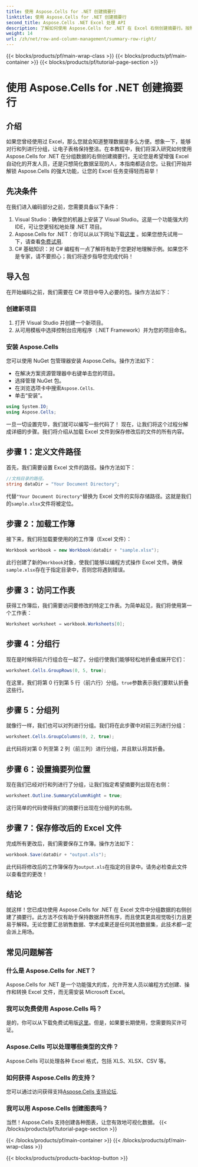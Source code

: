 ```yaml
---
title: 使用 Aspose.Cells for .NET 创建摘要行
linktitle: 使用 Aspose.Cells for .NET 创建摘要行
second_title: Aspose.Cells .NET Excel 处理 API
description: 了解如何使用 Aspose.Cells for .NET 在 Excel 右侧创建摘要行。按照我们的分步指南获取清晰的说明。
weight: 14
url: /zh/net/row-and-column-management/summary-row-right/
---
```


{{< blocks/products/pf/main-wrap-class >}}
{{< blocks/products/pf/main-container >}}
{{< blocks/products/pf/tutorial-page-section >}}

# 使用 Aspose.Cells for .NET 创建摘要行

## 介绍
如果您曾经使用过 Excel，那么您就会知道整理数据是多么方便。想象一下，能够对行和列进行分组，让电子表格保持整洁。在本教程中，我们将深入研究如何使用 Aspose.Cells for .NET 在分组数据的右侧创建摘要行。无论您是希望增强 Excel 自动化的开发人员，还是只想简化数据呈现的人，本指南都适合您。让我们开始并解锁 Aspose.Cells 的强大功能，让您的 Excel 任务变得轻而易举！
## 先决条件
在我们进入编码部分之前，您需要具备以下条件：
1. Visual Studio：确保您的机器上安装了 Visual Studio。这是一个功能强大的 IDE，可让您更轻松地处理 .NET 项目。
2.  Aspose.Cells for .NET：你可以从以下网址下载[这里](https://releases.aspose.com/cells/net/) 。如果您想先试用一下，请查看[免费试用](https://releases.aspose.com/).
3. C# 基础知识：对 C# 编程有一点了解将有助于您更好地理解示例。如果您不是专家，请不要担心；我们将逐步指导您完成代码！
## 导入包
在开始编码之前，我们需要在 C# 项目中导入必要的包。操作方法如下：
### 创建新项目
1. 打开 Visual Studio 并创建一个新项目。
2. 从可用模板中选择控制台应用程序（.NET Framework）并为您的项目命名。
### 安装 Aspose.Cells
您可以使用 NuGet 包管理器安装 Aspose.Cells。操作方法如下：
- 在解决方案资源管理器中右键单击您的项目。
- 选择管理 NuGet 包。
- 在浏览选项卡中搜索`Aspose.Cells`.
- 单击“安装”。
```csharp
using System.IO;
using Aspose.Cells;
```
一旦一切设置完毕，我们就可以编写一些代码了！
现在，让我们将这个过程分解成详细的步骤。我们将介绍从加载 Excel 文件到保存修改后的文件的所有内容。
## 步骤 1：定义文件路径
首先，我们需要设置 Excel 文件的路径。操作方法如下：
```csharp
//文档目录的路径。
string dataDir = "Your Document Directory";
```
代替`"Your Document Directory"`替换为 Excel 文件的实际存储路径。这就是我们的`sample.xlsx`文件将被定位。
## 步骤 2：加载工作簿
接下来，我们将加载要使用的的工作簿（Excel 文件）：
```csharp
Workbook workbook = new Workbook(dataDir + "sample.xlsx");
```
此行创建了新的`Workbook`对象，使我们能够以编程方式操作 Excel 文件。确保`sample.xlsx`存在于指定目录中，否则您将遇到错误。
## 步骤 3：访问工作表
获得工作簿后，我们需要访问要修改的特定工作表。为简单起见，我们将使用第一个工作表：
```csharp
Worksheet worksheet = workbook.Worksheets[0];
```
## 步骤 4：分组行
现在是时候将前六行组合在一起了。分组行使我们能够轻松地折叠或展开它们：
```csharp
worksheet.Cells.GroupRows(0, 5, true);
```
在这里，我们将第 0 行到第 5 行（前六行）分组。`true`参数表示我们要默认折叠这些行。
## 步骤 5：分组列
就像行一样，我们也可以对列进行分组。我们将在此步骤中对前三列进行分组：
```csharp
worksheet.Cells.GroupColumns(0, 2, true);
```
此代码将对第 0 列至第 2 列（前三列）进行分组，并且默认将其折叠。
## 步骤 6：设置摘要列位置
现在我们已经对行和列进行了分组，让我们指定希望摘要列出现在右侧：
```csharp
worksheet.Outline.SummaryColumnRight = true;
```
这行简单的代码使得我们的摘要行出现在分组列的右侧。
## 步骤 7：保存修改后的 Excel 文件
完成所有更改后，我们需要保存工作簿。操作方法如下：
```csharp
workbook.Save(dataDir + "output.xls");
```
此代码将修改后的工作簿保存为`output.xls`在指定的目录中。请务必检查此文件以查看您的更改！
## 结论
就这样！您已成功使用 Aspose.Cells for .NET 在 Excel 文件中分组数据的右侧创建了摘要行。此方法不仅有助于保持数据井然有序，而且使其更具视觉吸引力且更易于解释。无论您要汇总销售数据、学术成果还是任何其他数据集，此技术都一定会派上用场。
## 常见问题解答
### 什么是 Aspose.Cells for .NET？
Aspose.Cells for .NET 是一个功能强大的库，允许开发人员以编程方式创建、操作和转换 Excel 文件，而无需安装 Microsoft Excel。
### 我可以免费使用 Aspose.Cells 吗？
是的，你可以从下载免费试用版[这里](https://releases.aspose.com/)。但是，如果要长期使用，您需要购买许可证。
### Aspose.Cells 可以处理哪些类型的文件？
Aspose.Cells 可以处理各种 Excel 格式，包括 XLS、XLSX、CSV 等。
### 如何获得 Aspose.Cells 的支持？
您可以通过访问获得支持[Aspose.Cells 支持论坛](https://forum.aspose.com/c/cells/9).
### 我可以用 Aspose.Cells 创建图表吗？
当然！Aspose.Cells 支持创建各种图表，让您有效地可视化数据。
{{< /blocks/products/pf/tutorial-page-section >}}

{{< /blocks/products/pf/main-container >}}
{{< /blocks/products/pf/main-wrap-class >}}

{{< blocks/products/products-backtop-button >}}
